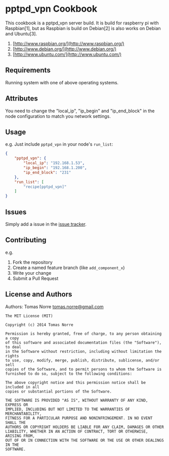 pptpd_vpn Cookbook
======================
This cookbook is a pptpd_vpn server build. It is build for raspberry pi with Raspbian[1], but as Raspbian is build on Debian[2] is
also works on Debian and Ubuntu[3].

1) [http://www.raspbian.org/](http://www.raspbian.org/)
2) [http://www.debian.org/](http://www.debian.org/)
3) [http://www.ubuntu.com/](http://www.ubuntu.com/)

Requirements
------------

Running system with one of above operating systems.



Attributes
----------

You need to change the "local_ip", "ip_begin" and "ip_end_block" in the node configuration to match you network settings.

Usage
-----

e.g.
Just include `pptpd_vpn` in your node's `run_list`:

```json
{
    "pptpd_vpn": {
        "local_ip": "192.168.1.53",
        "ip_begin": "192.168.1.200",
        "ip_end_block": "231"
    },
    "run_list": [
        "recipe[pptpd_vpn]"
    ]
}
```

Issues
------

Simply add a issue in the [issue tracker](https://bitbucket.org/tomasnorre/chef_pptpd_vpn/issues).

Contributing
------------

e.g.
1. Fork the repository
2. Create a named feature branch (like `add_component_x`)
3. Write your change
4. Submit a Pull Request



License and Authors
-------------------
Authors: Tomas Norre <tomas.norre@gmail.com>

```text
The MIT License (MIT)

Copyright (c) 2014 Tomas Norre

Permission is hereby granted, free of charge, to any person obtaining a copy
of this software and associated documentation files (the "Software"), to deal
in the Software without restriction, including without limitation the rights
to use, copy, modify, merge, publish, distribute, sublicense, and/or sell
copies of the Software, and to permit persons to whom the Software is
furnished to do so, subject to the following conditions:

The above copyright notice and this permission notice shall be included in all
copies or substantial portions of the Software.

THE SOFTWARE IS PROVIDED "AS IS", WITHOUT WARRANTY OF ANY KIND, EXPRESS OR
IMPLIED, INCLUDING BUT NOT LIMITED TO THE WARRANTIES OF MERCHANTABILITY,
FITNESS FOR A PARTICULAR PURPOSE AND NONINFRINGEMENT. IN NO EVENT SHALL THE
AUTHORS OR COPYRIGHT HOLDERS BE LIABLE FOR ANY CLAIM, DAMAGES OR OTHER
LIABILITY, WHETHER IN AN ACTION OF CONTRACT, TORT OR OTHERWISE, ARISING FROM,
OUT OF OR IN CONNECTION WITH THE SOFTWARE OR THE USE OR OTHER DEALINGS IN THE
SOFTWARE.
```